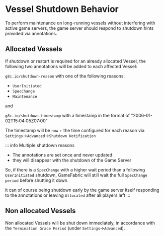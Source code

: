 # Vessel Shutdown Behavior

To perform maintenance on long-running vessels without interfering with active game servers, the game server should respond to shutdown hints provided via annotations.

## Allocated Vessels

If shutdown or restart is required for an already allocated Vessel, the following two annotations will be added to each affected Vessel:

`g8c.io/shutdown-reason` with one of the following reasons:
- `UserInitiated`
- `SpecChange`
- `Maintenance`

and

`g8c.io/shutdown-timestamp` with a timestamp in the format of "2006-01-02T15:04:05Z07:00"


The timestamp will be `now` + the time configured for each reason via: `Settings`->`Advanced`->`Shutdown Notification`

::: info Multiple shutdown reasons
* The annotations are set once and never updated
* they will disappear with the shutdown of the Game Server

So, if there is a `SpecChange` with a higher wait period than a following `UserInitiated` shutdown, GameFabric will still wait the full `SpecChange period` before shutting it down.

it can of course being shutdown early by the game server itself responding to the annotations or leaving `Allocated` after all players left
:::


## Non allocated Vessels

Non allocated Vessels will be shut down immediately, in accordance with the `Termination Grace Period` (under `Settings`->`Advanced`).
